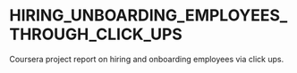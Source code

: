 # HIRING_UNBOARDING_EMPLOYEES_THROUGH_CLICK_UPS
Coursera project report on hiring and onboarding employees via click ups.

